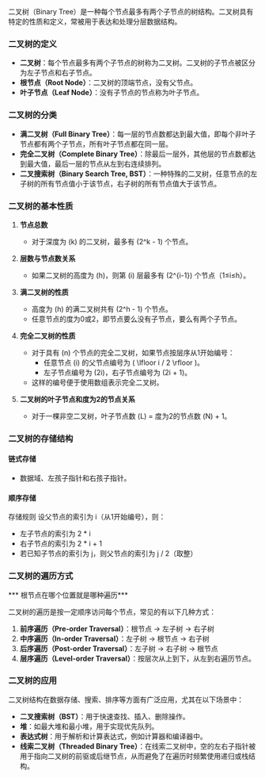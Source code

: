 二叉树（Binary Tree）是一种每个节点最多有两个子节点的树结构。二叉树具有特定的性质和定义，常被用于表达和处理分层数据结构。

### 二叉树的定义
- **二叉树**：每个节点最多有两个子节点的树称为二叉树。二叉树的子节点被区分为左子节点和右子节点。
- **根节点（Root Node）**：二叉树的顶端节点，没有父节点。
- **叶子节点（Leaf Node）**：没有子节点的节点称为叶子节点。

### 二叉树的分类
- **满二叉树（Full Binary Tree）**：每一层的节点数都达到最大值，即每个非叶子节点都有两个子节点，所有叶子节点都在同一层。
- **完全二叉树（Complete Binary Tree）**：除最后一层外，其他层的节点数都达到最大值，最后一层的节点从左到右连续排列。
- **二叉搜索树（Binary Search Tree, BST）**：一种特殊的二叉树，任意节点的左子树的所有节点值小于该节点，右子树的所有节点值大于该节点。

### 二叉树的基本性质
1. **节点总数**  
   - 对于深度为 \(k\) 的二叉树，最多有 \(2^k - 1\) 个节点。
   
2. **层数与节点数关系**  
   - 如果二叉树的高度为 \(h\)，则第 \(i\) 层最多有 \(2^{i-1}\) 个节点（1≤i≤h）。

3. **满二叉树的性质**  
   - 高度为 \(h\) 的满二叉树共有 \(2^h - 1\) 个节点。
   - 任意节点的度为0或2，即节点要么没有子节点，要么有两个子节点。

4. **完全二叉树的性质**  
   - 对于具有 \(n\) 个节点的完全二叉树，如果节点按层序从1开始编号：
     - 任意节点 \(i\) 的父节点编号为 \( \lfloor i / 2 \rfloor \)。
     - 左子节点编号为 \(2i\)，右子节点编号为 \(2i + 1\)。
   - 这样的编号便于使用数组表示完全二叉树。

5. **二叉树的叶子节点和度为2的节点关系**  
   - 对于一棵非空二叉树，叶子节点数 \(L\) = 度为2的节点数 \(N\) + 1。

### 二叉树的存储结构
#### 链式存储
- 数据域、左孩子指针和右孩子指针。

#### 顺序存储
存储规则
设父节点的索引为 i（从1开始编号），则：

- 左子节点的索引为 2 * i
- 右子节点的索引为 2 * i + 1
- 若已知子节点的索引为 j，则父节点的索引为 j / 2（取整）

### 二叉树的遍历方式

*** 根节点在哪个位置就是哪种遍历***

二叉树的遍历是按一定顺序访问每个节点，常见的有以下几种方式：
1. **前序遍历（Pre-order Traversal）**：根节点 → 左子树 → 右子树
2. **中序遍历（In-order Traversal）**：左子树 → 根节点 → 右子树
3. **后序遍历（Post-order Traversal）**：左子树 → 右子树 → 根节点
4. **层序遍历（Level-order Traversal）**：按层次从上到下，从左到右遍历节点。

### 二叉树的应用
二叉树结构在数据存储、搜索、排序等方面有广泛应用，尤其在以下场景中：
- **二叉搜索树（BST）**：用于快速查找、插入、删除操作。
- **堆**：如最大堆和最小堆，用于实现优先队列。
- **表达式树**：用于解析和计算表达式，例如计算器和编译器中。
- **线索二叉树（Threaded Binary Tree）**：在线索二叉树中，空的左右子指针被用于指向二叉树的前驱或后继节点，从而避免了在遍历时频繁使用递归或栈结构。

